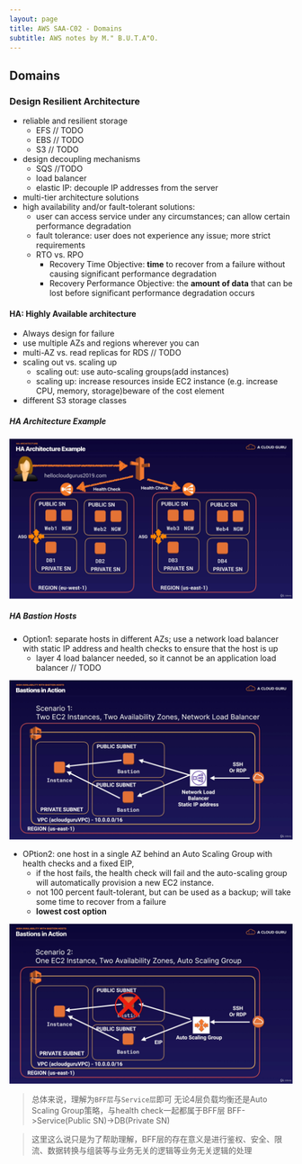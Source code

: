 ```yaml
---
layout: page
title: AWS SAA-C02 - Domains
subtitle: AWS notes by M." B.U.T.A"O.
---
```


## Domains

### Design Resilient Architecture

- reliable and resilient storage
  - EFS // TODO
  - EBS // TODO
  - S3 // TODO
- design decoupling mechanisms
  - SQS //TODO
  - load balancer
  - elastic IP: decouple IP addresses from the server
- multi-tier architecture solutions
- high availability and/or fault-tolerant solutions:
  - user can access service under any circumstances; can allow certain performance degradation
  - fault tolerance: user does not experience any issue; more strict requirements
  - RTO vs. RPO
    - Recovery Time Objective: **time** to recover from a failure without causing significant performance degradation
    - Recovery Performance Objective: the **amount of data** that can be lost before significant performance degradation occurs

#### HA: Highly Available architecture

- Always design for failure
- use multiple AZs and regions wherever you can
- multi-AZ vs. read replicas for RDS // TODO
- scaling out vs. scaling up
  - scaling out: use auto-scaling groups(add instances)
  - scaling up: increase resources inside EC2 instance (e.g. increase CPU, memory, storage)beware of the cost element
- different S3 storage classes

##### HA Architecture Example

![HA example](pic/HA_example.png)

##### HA Bastion Hosts

- Option1: separate hosts in different AZs; use a network load balancer with static IP address and health checks to ensure that the host is up
  - layer 4 load balancer needed, so it cannot be an application load balancer // TODO
  
![HA Bastion Host Option 1](pic/HA_bastion_1.png)

- OPtion2: one host in a single AZ behind an Auto Scaling Group with health checks and a fixed EIP,
  - if the host fails, the health check will fail and the auto-scaling group will automatically provision a new EC2 instance.
  - not 100 percent fault-tolerant, but can be used as a backup; will take some time to recover from a failure
  - **lowest cost option**

![HA Bastion Host Option 2](pic/HA_bastion_2.png)

> 总体来说，理解为`BFF层`与`Service层`即可
> 无论4层负载均衡还是Auto Scaling Group策略，与health check一起都属于BFF层
> BFF->Service(Public SN)->DB(Private SN)

> 这里这么说只是为了帮助理解，BFF层的存在意义是进行鉴权、安全、限流、数据转换与组装等与业务无关的逻辑等业务无关逻辑的处理
